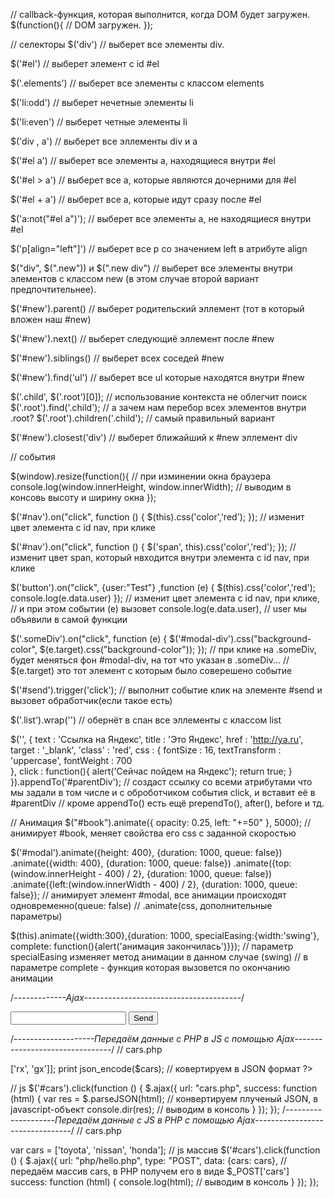 // callback-функция, которая выполнится, когда DOM будет загружен. 
$(function(){
   // DOM загружен. 
 });

// селекторы
$('div') // выберет все элементы div.

$('#el') // выберет элемент с id #el

$('.elements') // выберет все элементы с классом elements

$('li:odd') // выберет нечетные элементы li

$('li:even') // выберет четные элементы li

$('div , a') // выберет все эллементы div и a

$('#el a') // выберет все элементы a, находящиеся внутри #el

$('#el > a') // выберет все а, которые являются дочерними для #el

$('#el + a') // выберет все a, которые идут сразу после #el

$('a:not("#el a")'); // выберет все элементы a, не находящиеся внутри #el

$('p[align="left"]') // выберет все p со значением left в атрибуте align

$("div", $(".new")) и $(".new div") // выберет все элементы внутри элементов с классом new (в этом случае второй вариант предпочтительнее). 

$('#new').parent() // выберет родительский эллемент (тот в который вложен наш #new)

$('#new').next() // выберет следующиё эллемент после #new

$('#new').siblings() // выберет всех соседей #new

$('#new').find('ul') // выберет все ul которые находятся внутри #new

$('.child', $('.root')[0]); // использование контекста не облегчит поиск
$('.root').find('.child'); // а зачем нам перебор всех элементов внутри .root?
$('.root').children('.child'); // самый правильный вариант

$('#new').closest('div') // выберет ближайший к #new эллемент div

// события

$(window).resize(function(){ // при изминении окна браузера
   console.log(window.innerHeight, window.innerWidth); // выводим в консовь высоту и ширину окна 
});

$('#nav').on("click", function () {
            $(this).css('color','red');
        });
// изменит цвет элемента с id nav, при клике

$('#nav').on("click", function () {
            $('span', this).css('color','red');
        });
// изменит цвет span, который нвходится внутри элемента с id nav, при клике
  
$('button').on("click", {user:"Test"} ,function (e) {
            $(this).css('color','red');
            console.log(e.data.user)
        });
// изменит цвет элемента с id nav, при клике, 
// и при этом событии (е) вызовет console.log(e.data.user), 
// user мы объявили в самой функции

$('.someDiv').on("click", function (e) {
            $('#modal-div').css("background-color", $(e.target).css("background-color"));
        });
// при клике на .someDiv, будет меняться фон #modal-div, на тот что указан в .someDiv...
// $(e.target) это тот элемент с которым было соверешено событие

$('#send').trigger('click'); // выполнит событие клик на элементе #send и вызовет обработчик(если такое есть)

$('.list').wrap('<span></span>') // обернёт в спан все эллементы с классом list

  $('<a/>', {
        text    :   'Ссылка на Яндекс',
        title   :   'Это Яндекс',
        href    :   'http://ya.ru',
        target  :   '_blank',
        'class' :   'red',
        css     :   {
                     fontSize       :   16,
                     textTransform  :   'uppercase',
                     fontWeight     :   700      
                    },
        click   :   function(){
            alert('Сейчас пойдем на Яндекс');
            return true;
        }                             
    }).appendTo('#parentDiv');
// создаст ссылку со всеми атрибутами что мы задали в том числе и с оброботчиком события click, и вставит её в #parentDiv
// кроме appendTo() есть ещё prependTo(), after(), before и тд.

// Анимация
$("#book").animate({
    opacity: 0.25,
    left: "+=50"
  }, 5000);
 // анимирует #book, меняет свойства его css с заданной скоростью

$('#modal').animate({height: 400}, {duration: 1000, queue: false})
        .animate({width: 400}, {duration: 1000, queue: false})
        .animate({top:(window.innerHeight - 400) / 2}, {duration: 1000, queue: false})
        .animate({left:(window.innerWidth - 400) / 2}, {duration: 1000, queue: false});
// анимирует элемент #modal, все анимации происходят одновременно(queue: false)
// .animate(css, дополнительные параметры)

$(this).animate({width:300},{duration: 1000, specialEasing:{width:'swing'}, complete: function(){alert('анимация закончилась')}});
// параметр specialEasing изменяет метод анимации в данном случае (swing)
// в параметре complete - функция которая вызовется по окончанию анимации

/*-------------Ajax---------------------------------------*/

<p id="content"></p>
<form id="mail_send">
    <input type="email" name="mail">
    <button type="submit">Send</button>
</form>

<script>
    $('#mail_send').submit(function () {
        var str = $(this).serialize(); // тут получаем сериализованую строку значений полей формы
        $.ajax({
            type: "POST", // метод
            url: "mail.php", // путь
            data: str, // передаём в php сериализованую строку, которую он получет виде массива $_POST
            success: function (html) { // функция в случе успеха
                $('#content').html(html); // записываем в #content, то что нам вернул файл mail.php
            }
        });
        return false; // для того что бы остановить выполнение
    });
</script>

/*--------------------Передаём данные с PHP в JS с помощью Ajax--------------------------------*/
// cars.php
<?php
$cars = ['audi','bmw','lexus'=>['rx', 'gx']];
print json_encode($cars); // ковертируем в JSON формат
?>
// js
$('#cars').click(function () {
        $.ajax({
            url: "cars.php",
            success: function (html) {
                var res = $.parseJSON(html); // конвертируем плученый JSON, в javascript-объект
                console.dir(res); // выводим в консоль
            }
        });
    });
/*--------------------Передаём данные с JS в PHP с помощью Ajax--------------------------------*/
// cars.php
<?php
print_r($_POST['cars']);
?>
   
var cars = ['toyota', 'nissan', 'honda']; // js массив
    $('#cars').click(function () {
        $.ajax({
            url: "php/hello.php",
            type: "POST",
            data: {cars: cars}, // передаём массив cars, в PHP получем его в виде $_POST['cars']
            success: function (html) {
                console.log(html); // выводим в консоль
            }
        });
    });
